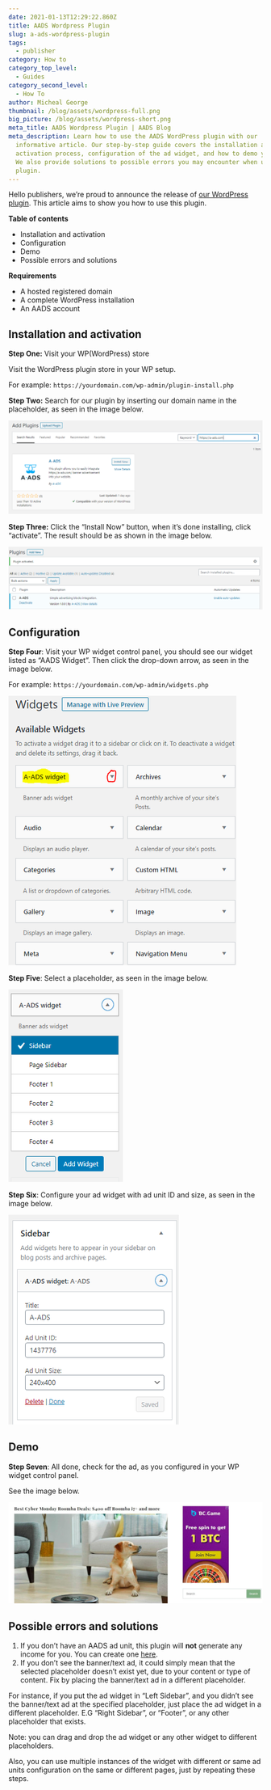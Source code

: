 ```yaml
---
date: 2021-01-13T12:29:22.860Z
title: AADS Wordpress Plugin
slug: a-ads-wordpress-plugin
tags:
  - publisher
category: How to
category_top_level:
  - Guides
category_second_level:
  - How To
author: Micheal George
thumbnail: /blog/assets/wordpress-full.png
big_picture: /blog/assets/wordpress-short.png
meta_title: AADS Wordpress Plugin | AADS Blog
meta_description: Learn how to use the AADS WordPress plugin with our
  informative article. Our step-by-step guide covers the installation and
  activation process, configuration of the ad widget, and how to demo your ad.
  We also provide solutions to possible errors you may encounter when using the
  plugin.
---
```

Hello publishers, we’re proud to announce the release of [our WordPress plugin](https://wordpress.org/plugins/a-ads/). This article aims to show you how to use this plugin.

**Table of contents**

* Installation and activation
* Configuration
* Demo
* Possible errors and solutions

**Requirements**

* A hosted registered domain
* A complete WordPress installation
* An AADS account

## Installation and activation

**Step One:** Visit your WP(WordPress) store

Visit the WordPress plugin store in your WP setup.

For example: `https://yourdomain.com/wp-admin/plugin-install.php`

**Step Two:** Search for our plugin by inserting our domain name in the placeholder, as seen in the image below.

![AADS plugin on WordPress plugin store](../../static/assets/worpress-plugin-1.png "AADS plugin on WordPress plugin store")

**Step Three:** Click the “Install Now” button, when it’s done installing, click “activate”. The result should be as shown in the image below.

![WordPress activate AADS plugin](../../static/assets/worpress-plugin-2.png "WordPress activate AADS plugin")

## Configuration

**Step Four**: Visit your WP widget control panel, you should see our widget listed as “AADS Widget”. Then click the drop-down arrow, as seen in the image below.

For example: `https://yourdomain.com/wp-admin/widgets.php`

![AADS Wordpress widget activation](../../static/assets/worpress-plugin-3.png "AADS Wordpress widget activation")

**Step Five**: Select a placeholder, as seen in the image below.

![AADS Wordpress widget placement settings](../../static/assets/worpress-plugin-4.png "AADS Wordpress widget placement settings")

**Step Six**: Configure your ad widget with ad unit ID and size, as seen in the image below.

![AADS Wordpress widget settings](../../static/assets/worpress-plugin-5.png "AADS Wordpress widget settings")

## Demo

**Step Seven**: All done, check for the ad, as you configured in your WP widget control panel.

See the image below.

![AADS Wordpress widget demo](../../static/assets/worpress-plugin-6.jpg "AADS Wordpress widget demo")

## Possible errors and solutions

1. If you don’t have an AADS ad unit, this plugin will **not** generate any income for you. You can create one [here](https://aads.com/ad_units/new).
2. If you don’t see the banner/text ad, it could simply mean that the selected placeholder doesn’t exist yet, due to your content or type of content. Fix by placing the banner/text ad in a different placeholder.

For instance, if you put the ad widget in “Left Sidebar”, and you didn’t see the banner/text ad at the specified placeholder, just place the ad widget in a different placeholder. E.G “Right Sidebar”, or “Footer”, or any other placeholder that exists.

Note: you can drag and drop the ad widget or any other widget to different placeholders.

Also, you can use multiple instances of the widget with different or same ad units configuration on the same or different pages, just by repeating these steps.
